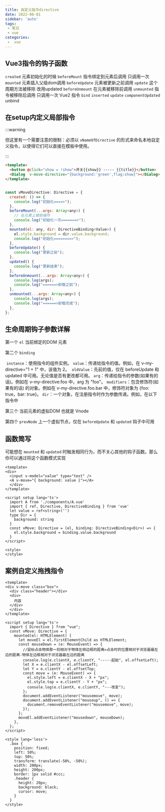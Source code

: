 ```yaml
---
title: 自定义指令directive
date: 2022-06-01
sidebar: 'auto'
tags:
 - 笔记
 - vue
categories:
 -  vue
---
```




## Vue3指令的钩子函数

`created` 元素初始化的时候
`beforeMount` 指令绑定到元素后调用 只调用一次
`mounted` 元素插入父级dom调用
`beforeUpdate` 元素被更新之前调用
`update` 这个周期方法被移除 改用updated
`beforeUnmount` 在元素被移除前调用
`unmounted` 指令被移除后调用 只调用一次
Vue2 指令 `bind` `inserted` `update` `componentUpdated` unbind

## 在setup内定义局部指令

:::warning 

但这里有一个需要注意的限制：必须以 `vNameOfDirective` 的形式来命名本地自定义指令，以使得它们可以直接在模板中使用。

:::

```html
<template>
  <button @click="show = !show">开关{{show}} ----- {{title}}</button>
  <Dialog  v-move-directive="{background:'green',flag:show}"></Dialog>
</template>
```

```js

const vMoveDirective: Directive = {
  created: () => {
    console.log("初始化====>");
  },
  beforeMount(...args: Array<any>) {
    // 在元素上做些操作
    console.log("初始化一次=======>");
  },
  mounted(el: any, dir: DirectiveBinding<Value>) {
    el.style.background = dir.value.background;
    console.log("初始化========>");
  },
  beforeUpdate() {
    console.log("更新之前");
  },
  updated() {
    console.log("更新结束");
  },
  beforeUnmount(...args: Array<any>) {
    console.log(args);
    console.log("======>卸载之前");
  },
  unmounted(...args: Array<any>) {
    console.log(args);
    console.log("======>卸载完成");
  },
};
```

## 生命周期钩子参数详解

第一个 `el`  当前绑定的DOM 元素

第二个 `binding`

​	`instance`：使用指令的组件实例。
​	`value`：传递给指令的值。例如，在 v-my-directive="1 + 1" 中，该值为 2。
​	`oldValue`：先前的值，仅在 beforeUpdate 和 updated 中可用。无论值是否有更改都可用。
​	`arg`：传递给指令的参数(如果有的话)。例如在 v-my-directive:foo 中，arg 为 "foo"。
​	`modifiers`：包含修饰符(如果有的话) 的对象。例如在 v-my-directive.foo.bar 中，修饰符对象为 {foo: true，bar: true}。
​	`dir`：一个对象，在注册指令时作为参数传递。例如，在以下指令中

第三个 当前元素的虚拟DOM 也就是 Vnode

第四个 `prevNode` 上一个虚拟节点，仅在 `beforeUpdate` 和 `updated` 钩子中可用 

## 函数简写

可能想在 `mounted` 和 `updated` 时触发相同行为，而不关心其他的钩子函数。那么你可以通过将这个函数模式实现

```vue
<template>
<div>
  <input v-model="value" type="text" />
  <A v-move="{ background: value }"></A>
  </div>
</template>

<script setup lang='ts'>
  import A from './components/A.vue'
  import { ref, Directive, DirectiveBinding } from 'vue'
  let value = ref<string>('')
  type Dir = {
    background: string
  }
  const vMove: Directive = (el, binding: DirectiveBinding<Dir>) => {
    el.style.background = binding.value.background
  }
</script>

<style>
</style>
```

## 案例自定义拖拽指令 

```vue
<template>
<div v-move class="box">
  <div class="header"></div>
  <div>
    内容
  </div>
  </div>
</template>

<script setup lang='ts'>
  import { Directive } from "vue";
  const vMove: Directive = {
    mounted(el: HTMLElement) {
      let moveEl = el.firstElementChild as HTMLElement;
      const mouseDown = (e: MouseEvent) => {
        //鼠标点击物体那一刻相对于物体左侧边框的距离=点击时的位置相对于浏览器最左边的距离-物体左边框相对于浏览器最左边的距离
        console.log(e.clientX, e.clientY, "-----起始", el.offsetLeft);
        let X = e.clientX - el.offsetLeft;
        let Y = e.clientY - el.offsetTop;
        const move = (e: MouseEvent) => {
          el.style.left = e.clientX - X + "px";
          el.style.top = e.clientY - Y + "px";
          console.log(e.clientX, e.clientY, "---改变");
        };
        document.addEventListener("mousemove", move);
        document.addEventListener("mouseup", () => {
          document.removeEventListener("mousemove", move);
        });
      };
      moveEl.addEventListener("mousedown", mouseDown);
    },
  };
</script>

<style lang='less'>
  .box {
    position: fixed;
    left: 50%;
    top: 50%;
    transform: translate(-50%, -50%);
    width: 200px;
    height: 200px;
    border: 1px solid #ccc;
    .header {
      height: 20px;
      background: black;
      cursor: move;
    }
  }
</style>
```

